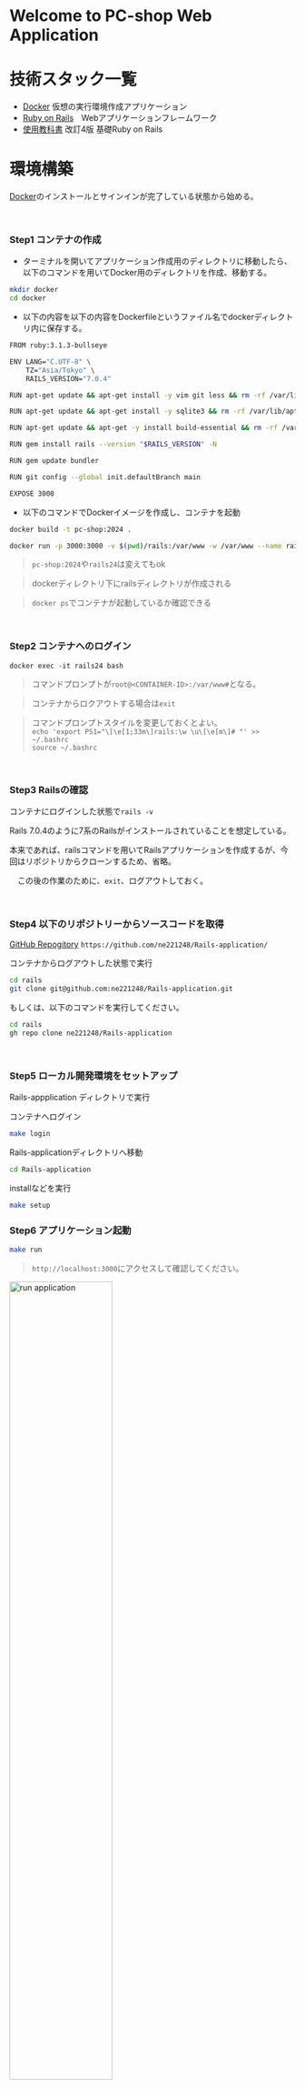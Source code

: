 # Welcome to PC-shop Web Application 

# 技術スタック一覧
- [Docker](https://www.docker.com/ja-jp/) 仮想の実行環境作成アプリケーション
- [Ruby on Rails](https://rubyonrails.org/)　Webアプリケーションフレームワーク
- [使用教科書](https://www.oiax.jp/rails5book) 改訂4版 基礎Ruby on Rails

# 環境構築
[Docker](https://docs.docker.com/desktop/install/mac-install/)のインストールとサインインが完了している状態から始める。

<br>

### Step1 コンテナの作成
- ターミナルを開いてアプリケーション作成用のディレクトリに移動したら、以下のコマンドを用いてDocker用のディレクトリを作成、移動する。
```sh
mkdir docker
cd docker
```

- 以下の内容を以下の内容をDockerfileというファイル名でdockerディレクトリ内に保存する。

```sh
FROM ruby:3.1.3-bullseye

ENV LANG="C.UTF-8" \
    TZ="Asia/Tokyo" \
    RAILS_VERSION="7.0.4"

RUN apt-get update && apt-get install -y vim git less && rm -rf /var/lib/apt/lists/*

RUN apt-get update && apt-get install -y sqlite3 && rm -rf /var/lib/apt/lists/*

RUN apt-get update && apt-get -y install build-essential && rm -rf /var/lib/apt/lists/*

RUN gem install rails --version "$RAILS_VERSION" -N

RUN gem update bundler

RUN git config --global init.defaultBranch main

EXPOSE 3000
```
- 以下のコマンドでDockerイメージを作成し、コンテナを起動
```sh
docker build -t pc-shop:2024 .
```

```sh
docker run -p 3000:3000 -v $(pwd)/rails:/var/www -w /var/www --name rails24 -d pc-shop:2024 tail -f /dev/null
```
> `pc-shop:2024`や`rails24`は変えてもok

>dockerディレクトリ下にrailsディレクトリが作成される

> `docker ps`でコンテナが起動しているか確認できる

<br>

### Step2 コンテナへのログイン
```ssh
docker exec -it rails24 bash
```
>コマンドプロンプトが`root@<CONTAINER-ID>:/var/www#`となる。
  
>コンテナからロクアウトする場合は`exit`

>コマンドプロンプトスタイルを変更しておくとよい。  
>`echo 'export PS1="\[\e[1;33m\]rails:\w \u\[\e[m\]# "' >> ~/.bashrc`    
>`source ~/.bashrc`

<br>

### Step3 Railsの確認
コンテナにログインした状態で`rails -v`　　

Rails 7.0.4のように7系のRailsがインストールされていることを想定している。

本来であれば、railsコマンドを用いてRailsアプリケーションを作成するが、今回はリポジトリからクローンするため、省略。

　この後の作業のために、`exit`、ログアウトしておく。

<br>

### Step4 以下のリポジトリーからソースコードを取得

[GitHub Repogitory](https://github.com/ne221248/Rails-application/) `https://github.com/ne221248/Rails-application/`

コンテナからログアウトした状態で実行
```sh
cd rails
git clone git@github.com:ne221248/Rails-application.git
```

もしくは、以下のコマンドを実行してください。

```sh
cd rails
gh repo clone ne221248/Rails-application
```
<br>

### Step5 ローカル開発環境をセットアップ
Rails-appplication ディレクトリで実行

コンテナへログイン
```sh
make login
```
Rails-applicationディレクトリへ移動
```sh
cd Rails-application
```
installなどを実行
```sh
make setup
```

### Step6 アプリケーション起動

```sh
make run
```

>`http://localhost:3000`にアクセスして確認してください。

<img src="./readme/index_page.png" alt="run application" style="width: 60%;"/>



>アプリケーションを停止するには、バックグラウンド実行したため、`fg`コマンドでフォアグラウンドに移行し、Ctrl+Cキーを押す。

<br>

# How to use this application

## 動作例

### サイトへアクセス
[http://localhost:3000](http://localhost:3000)　にアクセスすると、購入できるプランの一覧が表示されます。ログイン関連は際はサイドバーからできます。
<img src="./readme/index_page.png" alt="root:" style="width: 80%;"/>

### プラン詳細を確認
プラン名をクリックすると、詳細を見ることができます。
<img src="./readme/plan_show.png" alt="plan/show" style="width: 80%;"/>

### カートへ追加
カートに追加しようとすると、ログインを求められます。

ログイン後、カートに追加できるようになります。

<img src="./readme/login.png" alt="before_action" style="width: 80%;"/>
<img src="./readme/cart_new.png" alt="cart/new" style="width: 80%;"/>
<img src="./readme/cart_show.png" alt="cart/show" style="width: 80%;"/>

>カートとUserは1対1の関係にあるので、またログインしても情報は記憶されていますし、一人に対して複数のカートが生成されることを防いでいます。

### 構成の変更
カートの内容を確認すると、編集or削除できるリンクが表示されている。

編集をクリックして好きな構成に変更する。
<img src="./readme/cart_edit.png" alt="cart/edit" style="width: 80%;"/>
<img src="./readme/cart_edit_ok.png" alt="cart/show_2" style="width: 80%;"/>

>planモデルにPC構成情報があり、partモデルにパーツ情報があるが、それらをつなぐ中間テーブルplan_partモデルを作成し、planモデルとpartモデルを多対多の関連付けをしているため、複数のプランで同じパーツを使えるようにしている。
>また、中間テーブルのおかげでplanの変更が容易である。
>>しかしそれだと、他のユーザにも反映される全てのプランについてパーツを変えてしまうため、新たな中間モデルconfigurationを作成してこの処理を可能にしている。

### 予約の確定
カートの詳細から予約を確定することができる。一度下のような画面に遷移する。
<img src="./readme/orders_new" alt="orders/new" style="width: 80%;"/>

予約を確定したら、注文状況から詳細を確認することができる。
<img src="./readme/orders_index" alt="orders/index" style="width: 80%;"/>

### その他
- 右上のユーザ名をクリックすることでログインしているユーザの情報やパスワードを変更できます。
- 予約はステータスが"予約済み"であれば削除できます。それ以外の時はユーザ側から削除できません。
- 在庫がなくなったパーツを含む構成はカートに追加できません。　何かの不具合でカートに追加できてしまっても、予約を確定する際にエラー処理を挟み、そのカートを破棄します。

<br>

## 管理者Page
[http://localhost:3000/admin_login](http://localhost:3000/admin_login) 「管理者」という名前でログインできます。パスワードは「game」です。

詳細は省きます。在庫の管理や構成の変更やユーザの管理や予約の削除をすることができます。
>名前付き空間Adminで実装

<img src="./readme/admin.png" alt="admin" style="width: 80%;"/>

<br>

## オペレータPage
[http://localhost:3000/operator_login](http://localhost:3000/operator_login) 「オペ」という名前でログインできます。パスワードは「game」です。

オペレータは発送業者などを想定しています。予約ステータスの変更のみできます。
>名前付き空間operatorで実装

<img src="./readme/operator.png" alt="operator" style="width: 80%;"/>

# ER図

<img src="./readme/erd.png" alt="operator" style="width: 80%;"/>
